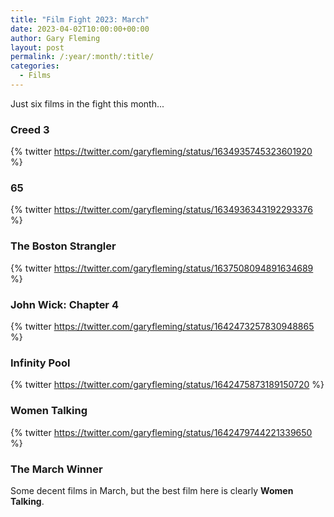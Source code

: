```yaml
---
title: "Film Fight 2023: March"
date: 2023-04-02T10:00:00+00:00
author: Gary Fleming
layout: post
permalink: /:year/:month/:title/
categories:
  - Films
---
```


Just six films in the fight this month...

### Creed 3

{% twitter https://twitter.com/garyfleming/status/1634935745323601920 %}

### 65

{% twitter https://twitter.com/garyfleming/status/1634936343192293376 %}

### The Boston Strangler

{% twitter https://twitter.com/garyfleming/status/1637508094891634689 %}

### John Wick: Chapter 4

{% twitter https://twitter.com/garyfleming/status/1642473257830948865 %}

### Infinity Pool

{% twitter https://twitter.com/garyfleming/status/1642475873189150720 %}

### Women Talking

{% twitter https://twitter.com/garyfleming/status/1642479744221339650 %}



### The March Winner

Some decent films in March, but the best film here is clearly **Women Talking**.